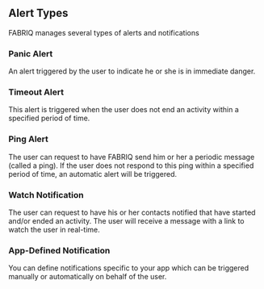 ## Alert Types
FABRIQ manages several types of alerts and notifications

### Panic Alert
An alert triggered by the user to indicate he or she is in immediate danger.

### Timeout Alert
This alert is triggered when the user does not end an activity within a specified period of time.

### Ping Alert
The user can request to have FABRIQ send him or her a periodic message (called a ping).  If the user does not
respond to this ping within a specified period of time, an automatic alert will be triggered.

### Watch Notification
The user can request to have his or her contacts notified that have started and/or ended an activity.  The user will
receive a message with a link to watch the user in real-time.

### App-Defined Notification
You can define notifications specific to your app which can be triggered manually or
automatically on behalf of the user.
